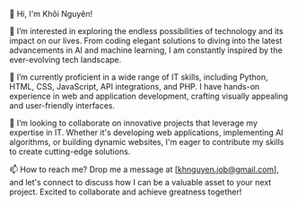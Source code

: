 👋 Hi, I'm Khôi Nguyên!

👀 I’m interested in exploring the endless possibilities of technology and its impact on our lives. From coding elegant solutions to diving into the latest advancements in AI and machine learning, I am constantly inspired by the ever-evolving tech landscape.

🌱 I’m currently proficient in a wide range of IT skills, including Python, HTML, CSS, JavaScript, API integrations, and PHP. I have hands-on experience in web and application development, crafting visually appealing and user-friendly interfaces.

💞️ I’m looking to collaborate on innovative projects that leverage my expertise in IT. Whether it's developing web applications, implementing AI algorithms, or building dynamic websites, I'm eager to contribute my skills to create cutting-edge solutions.

📫 How to reach me? Drop me a message at [khnguyen.job@gmail.com], and let's connect to discuss how I can be a valuable asset to your next project. Excited to collaborate and achieve greatness together!
